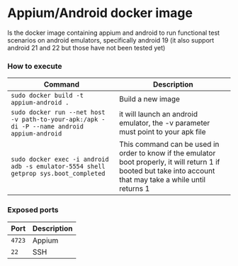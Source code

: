 # Appium/Android docker image

Is the docker image containing appium and android to run functional test scenarios on android emulators, specifically android 19 (it also support android 21 and 22 but those have not been tested yet)

### How to execute

| Command                                                    | Description                          |
| ---------------------------------------------------------- | ------------------------------------ |
| `sudo docker build -t appium-android .`| Build a new image |
| `sudo docker run --net host -v path-to-your-apk:/apk -di -P --name android appium-android`| it will launch an android emulator, the -v parameter must point to your apk file|
| `sudo docker exec -i android adb -s emulator-5554 shell getprop sys.boot_completed`| This command can be used in order to know if the emulator boot properly, it will return 1 if booted but take into account that may take a while until returns 1|

### Exposed ports

| Port   | Description |
| ------ | ------------|
| `4723`| Appium      |
| `22`  | SSH         |